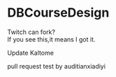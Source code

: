 # DBCourseDesign


Twitch can fork?  
If you see this,it means I got it.

Update  Kaltome

pull request test by auditianxiadiyi
